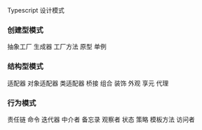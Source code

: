 Typescript 设计模式

### 创建型模式
抽象工厂
生成器
工厂方法
原型
单例

### 结构型模式
适配器
    对象适配器
    类适配器
桥接
组合
装饰
外观
享元
代理


### 行为模式
责任链
命令
迭代器
中介者
备忘录
观察者
状态
策略
模板方法
访问者
